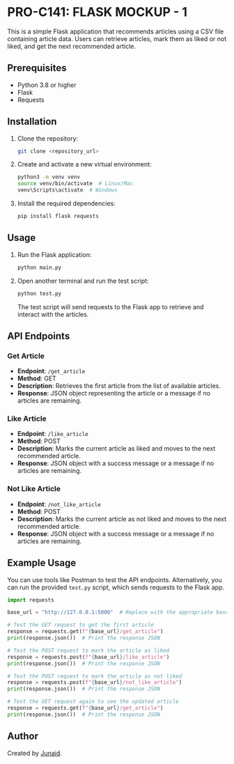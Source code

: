 # PRO-C141: FLASK MOCKUP - 1

This is a simple Flask application that recommends articles using a CSV file containing article data. Users can retrieve articles, mark them as liked or not liked, and get the next recommended article.

## Prerequisites

- Python 3.8 or higher
- Flask
- Requests

## Installation

1. Clone the repository:

   ```bash
   git clone <repository_url>
   ```

2. Create and activate a new virtual environment:

   ```bash
   python3 -m venv venv
   source venv/bin/activate  # Linux/Mac
   venv\Scripts\activate  # Windows
   ```

3. Install the required dependencies:

   ```bash
   pip install flask requests
   ```

## Usage

1. Run the Flask application:

   ```bash
   python main.py
   ```

2. Open another terminal and run the test script:

   ```bash
   python test.py
   ```

   The test script will send requests to the Flask app to retrieve and interact with the articles.

## API Endpoints

### Get Article

- **Endpoint**: `/get_article`
- **Method**: GET
- **Description**: Retrieves the first article from the list of available articles.
- **Response**: JSON object representing the article or a message if no articles are remaining.

### Like Article

- **Endpoint**: `/like_article`
- **Method**: POST
- **Description**: Marks the current article as liked and moves to the next recommended article.
- **Response**: JSON object with a success message or a message if no articles are remaining.

### Not Like Article

- **Endpoint**: `/not_like_article`
- **Method**: POST
- **Description**: Marks the current article as not liked and moves to the next recommended article.
- **Response**: JSON object with a success message or a message if no articles are remaining.

## Example Usage

You can use tools like Postman to test the API endpoints. Alternatively, you can run the provided `test.py` script, which sends requests to the Flask app.

```python
import requests

base_url = "http://127.0.0.1:5000"  # Replace with the appropriate base URL of your Flask app

# Test the GET request to get the first article
response = requests.get(f"{base_url}/get_article")
print(response.json())  # Print the response JSON

# Test the POST request to mark the article as liked
response = requests.post(f"{base_url}/like_article")
print(response.json())  # Print the response JSON

# Test the POST request to mark the article as not liked
response = requests.post(f"{base_url}/not_like_article")
print(response.json())  # Print the response JSON

# Test the GET request again to see the updated article
response = requests.get(f"{base_url}/get_article")
print(response.json())  # Print the response JSON
```

## Author

Created by [Junaid](https://abujuni.dev).